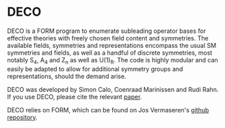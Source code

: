 # DECO

DECO is a FORM program to enumerate subleading operator bases for effective theories with freely chosen field content and symmetries. The available fields, symmetries and representations encompass the usual SM symmetries and fields, as well as a handful of discrete symmetries, most notably S<sub>4</sub>, A<sub>4</sub> and Z<sub>n</sub> as well as U(1)<sub>R</sub>. The code is highly modular and can easily be adapted to allow for additional symmetry groups and representations, should the demand arise.

DECO was developed by Simon Calo, Coenraad Marinissen and Rudi Rahn. If you use DECO, please cite the relevant [paper](https://arxiv.org).

DECO relies on FORM, which can be found on Jos Vermaseren's [github repository](https://github.com/vermaseren/form).
